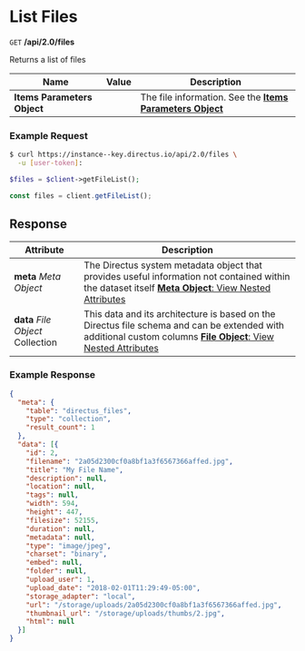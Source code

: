# List Files

<span class="request">`GET` **/api/2.0/files**</span>

<span class="description">Returns a list of files</span>

<span class="arguments">Name</span> | Value | Description
--------|-----|------------
**Items Parameters Object**         | | The file information. See the [**Items Parameters Object**](/overview/items-parameters.md)

### Example Request

```bash
$ curl https://instance--key.directus.io/api/2.0/files \
  -u [user-token]:
```

```php
$files = $client->getFileList();
```

```javascript
const files = client.getFileList();
```

## Response

<span class="attributes">Attribute</span> | Description
--------|------------
**meta** _Meta Object_ | The Directus system metadata object that provides useful information not contained within the dataset itself [**Meta Object**: View Nested Attributes](/overview/objects-model.md#meta-object)
**data** _File Object_ Collection | <span class="custom">This data and its architecture is based on the Directus file schema and can be extended with additional custom columns</span> [**File Object**: View Nested Attributes](/overview/objects-model.md#file-object)

### Example Response

```json
{
  "meta": {
    "table": "directus_files",
    "type": "collection",
    "result_count": 1
  },
  "data": [{
    "id": 2,
    "filename": "2a05d2300cf0a8bf1a3f6567366affed.jpg",
    "title": "My File Name",
    "description": null,
    "location": null,
    "tags": null,
    "width": 594,
    "height": 447,
    "filesize": 52155,
    "duration": null,
    "metadata": null,
    "type": "image/jpeg",
    "charset": "binary",
    "embed": null,
    "folder": null,
    "upload_user": 1,
    "upload_date": "2018-02-01T11:29:49-05:00",
    "storage_adapter": "local",
    "url": "/storage/uploads/2a05d2300cf0a8bf1a3f6567366affed.jpg",
    "thumbnail_url": "/storage/uploads/thumbs/2.jpg",
    "html": null
  }]
}
```

